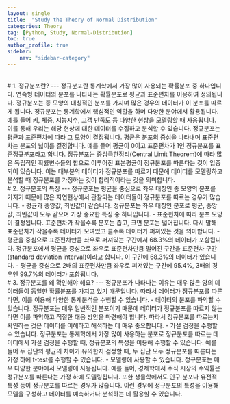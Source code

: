 ```yaml
---
layout: single
title:  "Study the Theory of Normal Distribution"
categories: Theory
tag: [Python, Study, Normal-Distribution]
toc: true
author_profile: true
sidebar:
    nav: "sidebar-category"
---
```

<br/>   
# 1. 정규분포란?
---
정규분포란 통계학에서 가장 많이 사용되는 확률분포 중 하나입니다. 연속형 데이터의 분포를 나타내는 확률분포로 평균과 표준편차를 이용하여 정의됩니다. 정규분포는 종 모양의 대칭적인 분포를 가지며 많은 경우의 데이터가 이 분포를 따르게 됩니다.   
정규분포는 통계학에서 핵심적인 역할을 하며 다양한 분야에서 활용됩니다. 예를 들어 키, 체중, 지능지수, 고객 만족도 등 다양한 현상을 모델링할 때 사용됩니다. 이를 통해 우리는 해당 현상에 대한 데이터를 수집하고 분석할 수 있습니다.   
정규분포는 평균과 표준편차에 따라 그 모양이 결정됩니다. 평균은 분포의 중심을 나타내며 표준편차는 분포의 넓이를 결정합니다. 예를 들어 평균이 0이고 표준편차가 1인 정규분포를 표준정규분포라고 합니다.   
정규분포는 중심극한정리(Central Limit Theorem)에 따라 많은 독립적인 확률변수들의 합으로 이루어진 표본평균이 정규분포를 따른다는 것이 입증되어 있습니다. 이는 대부분의 데이터가 정규분포를 따르기 때문에 데이터를 모델링하고 분석할 때 정규분포를 가정하는 것이 합리적이라는 것을 의미합니다.   
<br/>
# 2. 정규분포의 특징
---
정규분포는 평균을 중심으로 좌우 대칭인 종 모양의 분포를 가지기 때문에 많은 자연현상에서 관찰되는 데이터들이 정규분포를 따르는 경우가 많습니다.   
 - 평균과 중앙값, 최빈값이 같습니다.   
정규분포는 좌우 대칭인 분포로 평균, 중앙값, 최빈값이 모두 같으며 가장 중요한 특징 중 하나입니다.   
 - 표준편차에 따라 분포 모양이 결정됩니다.   
표준편차가 작을수록 분포는 좁고, 크면 분포는 넓어집니다. 다시 말해 표준편차가 작을수록 데이터가 모여있고 클수록 데이터가 퍼져있는 것을 의미합니다.   
 - 평균을 중심으로 표준편차만큼 좌우로 퍼져있는 구간에서 68.3%의 데이터가 포함됩니다.   
정규분포에서 평균을 중심으로 좌우로 표준편차만큼 떨어진 구간을 표준편차 구간(standard deviation interval)이라고 합니다. 이 구간에 68.3%의 데이터가 있습니다.   
 - 평균을 중심으로 2배의 표준편차만큼 좌우로 퍼져있는 구간에 95.4%, 3배의 경우엔 99.7%의 데이터가 포함됩니다.   
<br/>   
# 3. 정규분포를 왜 확인해야 해요?
---
정규분포가 나타나는 이유는 매우 많은 양의 데이터들이 동일한 확률분포를 가지고 있기 때문입니다. 따라서 데이터가 정규분포를 따른다면, 이를 이용해 다양한 통계분석을 수행할 수 있습니다.   
 - 데이터의 분포를 파악할 수 있습니다.   
정규분포는 매우 일반적인 분포이기 때문에 데이터가 정규분포를 따르지 않는다면 이를 파악하고 적절한 대응 방안을 마련해야 합니다. 따라서 정규분포를 따르는지 확인하는 것은 데이터를 이해하고 해석하는 데 매우 중요합니다.   
 - 가설 검정을 수행할 수 있습니다.   
정규분포는 통계학에서 가장 많이 사용하는 분포로 정규분포를 따르는 데이터에서 가설 검정을 수행할 때, 정규분포의 특성을 이용해 수행할 수 있습니다. 예를 들어 두 집단의 평균의 차이가 유의한지 검정할 때, 두 집단 모두 정규분포를 따른다는 가정 하에 t-test를 수행할 수 있습니다.   
 - 모델링에 사용할 수 있습니다.   
정규분포는 매우 다양한 분야에서 모델링에 사용됩니다. 예를 들어, 경제학에서 주식 시장의 수익률은 정규분포를 따른다는 가정 하에 모델링됩니다. 또한 생물학에서도 인구 분포나 유전적 특성 등이 정규분포를 따르는 경우가 많습니다. 이런 경우에 정규분포의 특성을 이용해 모델을 구성하고 데이터를 예측하거나 분석하는 데 활용할 수 있습니다.   
<br/>